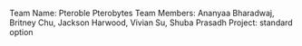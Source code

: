 Team Name: Pteroble Pterobytes
Team Members: Ananyaa Bharadwaj, Britney Chu, Jackson Harwood, Vivian Su, Shuba Prasadh
Project: standard option

